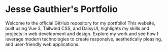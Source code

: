 # Jesse Gauthier's Portfolio

Welcome to the official GitHub repository for my portfolio! This website, built using Vue 3, Tailwind CSS, and DaisyUI, highlights my skills and projects in web development and design. Explore my work and see how I leverage modern technologies to create responsive, aesthetically pleasing, and user-friendly web applications.
